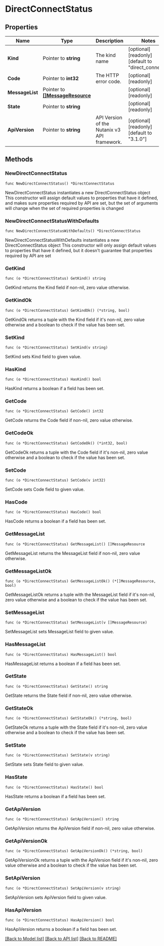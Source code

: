 # DirectConnectStatus

## Properties

Name | Type | Description | Notes
------------ | ------------- | ------------- | -------------
**Kind** | Pointer to **string** | The kind name | [optional] [readonly] [default to "direct_connect"]
**Code** | Pointer to **int32** | The HTTP error code. | [optional] [readonly] 
**MessageList** | Pointer to [**[]MessageResource**](MessageResource.md) |  | [optional] [readonly] 
**State** | Pointer to **string** |  | [optional] [readonly] 
**ApiVersion** | Pointer to **string** | API Version of the Nutanix v3 API framework. | [optional] [readonly] [default to "3.1.0"]

## Methods

### NewDirectConnectStatus

`func NewDirectConnectStatus() *DirectConnectStatus`

NewDirectConnectStatus instantiates a new DirectConnectStatus object
This constructor will assign default values to properties that have it defined,
and makes sure properties required by API are set, but the set of arguments
will change when the set of required properties is changed

### NewDirectConnectStatusWithDefaults

`func NewDirectConnectStatusWithDefaults() *DirectConnectStatus`

NewDirectConnectStatusWithDefaults instantiates a new DirectConnectStatus object
This constructor will only assign default values to properties that have it defined,
but it doesn't guarantee that properties required by API are set

### GetKind

`func (o *DirectConnectStatus) GetKind() string`

GetKind returns the Kind field if non-nil, zero value otherwise.

### GetKindOk

`func (o *DirectConnectStatus) GetKindOk() (*string, bool)`

GetKindOk returns a tuple with the Kind field if it's non-nil, zero value otherwise
and a boolean to check if the value has been set.

### SetKind

`func (o *DirectConnectStatus) SetKind(v string)`

SetKind sets Kind field to given value.

### HasKind

`func (o *DirectConnectStatus) HasKind() bool`

HasKind returns a boolean if a field has been set.

### GetCode

`func (o *DirectConnectStatus) GetCode() int32`

GetCode returns the Code field if non-nil, zero value otherwise.

### GetCodeOk

`func (o *DirectConnectStatus) GetCodeOk() (*int32, bool)`

GetCodeOk returns a tuple with the Code field if it's non-nil, zero value otherwise
and a boolean to check if the value has been set.

### SetCode

`func (o *DirectConnectStatus) SetCode(v int32)`

SetCode sets Code field to given value.

### HasCode

`func (o *DirectConnectStatus) HasCode() bool`

HasCode returns a boolean if a field has been set.

### GetMessageList

`func (o *DirectConnectStatus) GetMessageList() []MessageResource`

GetMessageList returns the MessageList field if non-nil, zero value otherwise.

### GetMessageListOk

`func (o *DirectConnectStatus) GetMessageListOk() (*[]MessageResource, bool)`

GetMessageListOk returns a tuple with the MessageList field if it's non-nil, zero value otherwise
and a boolean to check if the value has been set.

### SetMessageList

`func (o *DirectConnectStatus) SetMessageList(v []MessageResource)`

SetMessageList sets MessageList field to given value.

### HasMessageList

`func (o *DirectConnectStatus) HasMessageList() bool`

HasMessageList returns a boolean if a field has been set.

### GetState

`func (o *DirectConnectStatus) GetState() string`

GetState returns the State field if non-nil, zero value otherwise.

### GetStateOk

`func (o *DirectConnectStatus) GetStateOk() (*string, bool)`

GetStateOk returns a tuple with the State field if it's non-nil, zero value otherwise
and a boolean to check if the value has been set.

### SetState

`func (o *DirectConnectStatus) SetState(v string)`

SetState sets State field to given value.

### HasState

`func (o *DirectConnectStatus) HasState() bool`

HasState returns a boolean if a field has been set.

### GetApiVersion

`func (o *DirectConnectStatus) GetApiVersion() string`

GetApiVersion returns the ApiVersion field if non-nil, zero value otherwise.

### GetApiVersionOk

`func (o *DirectConnectStatus) GetApiVersionOk() (*string, bool)`

GetApiVersionOk returns a tuple with the ApiVersion field if it's non-nil, zero value otherwise
and a boolean to check if the value has been set.

### SetApiVersion

`func (o *DirectConnectStatus) SetApiVersion(v string)`

SetApiVersion sets ApiVersion field to given value.

### HasApiVersion

`func (o *DirectConnectStatus) HasApiVersion() bool`

HasApiVersion returns a boolean if a field has been set.


[[Back to Model list]](../README.md#documentation-for-models) [[Back to API list]](../README.md#documentation-for-api-endpoints) [[Back to README]](../README.md)


